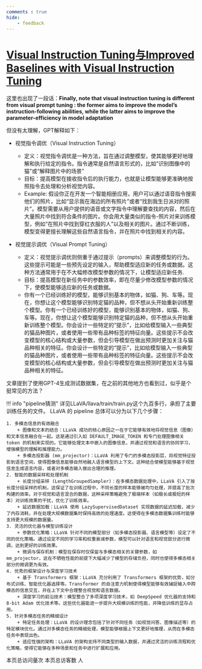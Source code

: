 ```yaml
---
comments : true
hide:
    - feedback
---
```


<script defer src="https://vercount.one/js"></script>

# [Visual Instruction Tuning与Improved Baselines with Visual Instruction Tuning](https://llava-vl.github.io/)

这里也出现了一段话：**Finally, note that visual instruction tuning is different from visual prompt tuning : the former aims to improve the model’s instruction-following abilities, while the latter aims to improve the parameter-efficiency in model adaptation**

但没有太理解，GPT解释如下：

+ 视觉指令调优（Visual Instruction Tuning）
  + 定义：视觉指令调优是一种方法，旨在通过调整模型，使其能够更好地理解和执行给定的指令。指令通常是自然语言形式的，比如“识别图像中的猫”或“解释图片中的场景”
  + 目标：提高模型在接收指令后的执行能力，也就是让模型能够更准确地按照指令去处理和分析视觉内容。
  + Example: 假设你正在开发一个智能相册应用，用户可以通过语音指令搜索他们的照片，比如“显示我在海边的所有照片”或者“找到我生日派对的照片”。模型需要从用户提供的语音或文字指令中理解要查找的内容，然后在大量照片中找到符合条件的图片。你会用大量类似的指令-照片对来训练模型，例如“在照片中找到穿红衣服的人”以及相关的图片。通过不断训练，模型变得更擅长理解这些自然语言指令，并在照片中找到相关的内容。

+ 视觉提示调优（Visual Prompt Tuning）
  + 定义：视觉提示调优则侧重于通过提示（prompts）来调整模型的行为。这些提示可能是一些预先设定的输入，帮助模型适应新的任务或数据。这种方法通常用于在不大幅修改模型参数的情况下，让模型适应新任务.
  + 目标：提高模型在新任务中的参数效率，即在尽量少修改模型参数的情况下，使模型能够适应新的任务或数据。
  + 你有一个已经训练好的模型，能够识别基本的物体，如猫、狗、车等。现在，你想让这个模型能够识别特定猫的品种，但不想从头开始重新训练整个模型。你有一个已经训练好的模型，能够识别基本的物体，如猫、狗、车等。现在，你想让这个模型能够识别特定猫的品种，但不想从头开始重新训练整个模型。你会设计一些特定的“提示”，比如给模型输入一些典型的猫品种图片，或者使用一些带有品种标签的特征向量。这些提示不会改变模型的核心结构或大量参数，但会引导模型在做出预测时更加关注与猫品种相关的特征。你会设计一些特定的“提示”，比如给模型输入一些典型的猫品种图片，或者使用一些带有品种标签的特征向量。这些提示不会改变模型的核心结构或大量参数，但会引导模型在做出预测时更加关注与猫品种相关的特征。

文章提到了使用GPT-4生成测试数据集，在之前的其他地方也看到过，似乎是个挺常见的方法？

!!! info "pipeline猜测"
    详见LLaVA/llava/train/train.py这个九百多行，承担了主要训练任务的文件。
    LLaVA 的 pipeline 总体可以分为以下几个步骤：

    1. 多模态信息的有效融合
        + 图像和文本的结合：LLaVA 成功的核心原因之一在于它能够有效地将视觉信息（图像）和文本信息融合在一起。这是通过引入如 DEFAULT_IMAGE_TOKEN 和专门处理图像相关 token 的机制来实现的。它能够处理文本中嵌入的图像信息，并通过视觉和语言的协同学习，增强模型的理解和推理能力。
        + 多模态投影器 (mm_projector)：LLaVA 利用了专门的多模态投影层，将视觉特征投影到语言空间，使得图像信息能够自然地融入语言模型的上下文。这种结合使模型能够基于视觉信息生成语言内容，或者对多模态输入做出合理的推理。
    2. 智能的数据采样和处理机制
        + 长度分组采样 (LengthGroupedSampler)：在多模态数据处理中，LLaVA 引入了按长度分组采样的机制，这保证了在训练过程中，不同长度的样本能够被均匀处理，并提高了批次构建的效率。对于视觉和语言混合的数据，这种采样策略避免了极端样本（如极长或极短的样本）对训练效果的干扰，优化了训练效率。
        + 延迟数据加载：LLaVA 使用 LazySupervisedDataset 实现数据的延迟加载，减少了内存消耗，并在处理大规模数据集时保持高效的处理速度。这使得在多模态数据集训练时能够支持更大规模的数据量。
    3. 灵活的优化器与模型训练设计
        + 参数优化策略：LLaVA 针对不同的模型部分（如多模态投影器、语言模型等）设定了不同的优化策略。通过设定不同的学习率和权重衰减参数，模型可以针对语言和视觉部分进行微调，达到更好的训练效果。
        + 微调与保存机制：模型在保存时仅保留与多模态相关的关键参数，如 mm_projector，这在不牺牲性能的前提下大幅减少了模型的存储负担，同时也使得多模态相关部分的微调更为有效。
    4. 优秀的框架设计与深度学习技术
        + 基于 Transformers 框架：LLaVA 充分利用了 Transformers 框架的优势，如分布式训练、智能优化器选择等。Transformer 的自注意力机制使得模型能够有效捕捉输入中跨模态的信息交互，并在上下文中合理整合视觉和语言数据。
        + 深度学习的前沿技术：模型整合了多项深度学习技术，如 DeepSpeed 优化器的支持和 8-bit Adam 优化技术等。这些优化器能进一步提升大规模训练的性能，并降低训练的显存占用。
    5. 针对多模态任务的精细设计
        + 特定任务处理：LLaVA 的设计理念包括了针对不同任务（如视觉问答、图像描述等）的特定模块优化。通过对多模态任务的精细处理，模型能够根据上下文更好地推理，从而在多模态任务中表现出色。
        + 适应性强的架构：LLaVA 的架构支持不同类型的输入数据，并通过灵活的训练流程和优化策略，使得它能够在多种场景和任务中进行扩展和应用。
<span id="busuanzi_container_page_pv">本页总访问量<span id="busuanzi_value_page_pv"></span>次</span>
<span id="busuanzi_container_page_uv">本页总访客数 <span id="busuanzi_value_page_uv"></span> 人</span>